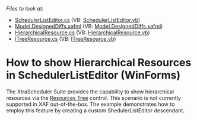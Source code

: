 <!-- default file list -->
*Files to look at*:

* [SchedulerListEditor.cs](./CS/WinSolution.Module.Win/Editors/SchedulerListEditor.cs) (VB: [SchedulerListEditor.vb](./VB/WinSolution.Module.Win/Editors/SchedulerListEditor.vb))
* [Model.DesignedDiffs.xafml](./CS/WinSolution.Module.Win/Model.DesignedDiffs.xafml) (VB: [Model.DesignedDiffs.xafml](./VB/WinSolution.Module.Win/Model.DesignedDiffs.xafml))
* [HierarchicalResource.cs](./CS/WinSolution.Module/HierarchicalResource.cs) (VB: [HierarchicalResource.vb](./VB/WinSolution.Module/HierarchicalResource.vb))
* [ITreeResource.cs](./CS/WinSolution.Module/ITreeResource.cs) (VB: [ITreeResource.vb](./VB/WinSolution.Module/ITreeResource.vb))
<!-- default file list end -->
# How to show Hierarchical Resources in SchedulerListEditor (WinForms)


<p>The XtraScheduler Suite provides the capability to show hierarchical resources via the <a href="http://documentation.devexpress.com/#WindowsForms/CustomDocument10685"><u>Resources Tree</u></a> control. This scenario is not currently supported in XAF out-of-the-box. The example demonstrates how to employ this feature by creating a custom ShedulerListEditor descendant.</p>

<br/>


